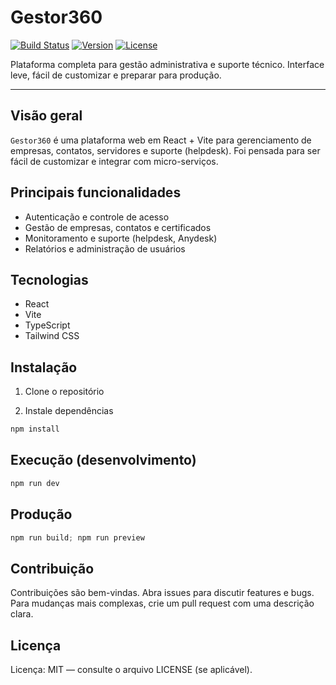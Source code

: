 # Gestor360

<!-- Badges: substitua os valores/links conforme seu pipeline/versão -->
[![Build Status](https://img.shields.io/badge/build-passing-brightgreen.svg)](https://github.com/MaxsuelOliveira/GestaoEmpresasReactJS/actions)
[![Version](https://img.shields.io/badge/version-0.1.0-blue.svg)](https://github.com/MaxsuelOliveira/GestaoEmpresasReactJS/releases)
[![License](https://img.shields.io/badge/license-MIT-green.svg)](https://opensource.org/licenses/MIT)

Plataforma completa para gestão administrativa e suporte técnico.
Interface leve, fácil de customizar e preparar para produção.

---

## Visão geral

`Gestor360` é uma plataforma web em React + Vite para gerenciamento de empresas, contatos, servidores e suporte (helpdesk). Foi pensada para ser fácil de customizar e integrar com micro-serviços.

## Principais funcionalidades

- Autenticação e controle de acesso
- Gestão de empresas, contatos e certificados
- Monitoramento e suporte (helpdesk, Anydesk)
- Relatórios e administração de usuários

## Tecnologias

- React
- Vite
- TypeScript
- Tailwind CSS

<!-- ## Captura de tela / Demo

Insira capturas de tela ou GIFs na pasta `assets/` e referencie aqui.

![Screenshot placeholder](./assets/screenshot.png)

Exemplo de uso de GIF (troque pelo seu arquivo):

![Demo GIF placeholder](./assets/demo.gif)

Dica: gere um GIF curto (5-8s) mostrando a tela principal e coloque em `assets/demo.gif`. -->

## Instalação

1. Clone o repositório

2. Instale dependências

```powershell
npm install
```

## Execução (desenvolvimento)

```powershell
npm run dev
```

## Produção

```powershell
npm run build; npm run preview
```

## Contribuição

Contribuições são bem-vindas. Abra issues para discutir features e bugs. Para mudanças mais complexas, crie um pull request com uma descrição clara.

## Licença

Licença: MIT — consulte o arquivo LICENSE (se aplicável).
